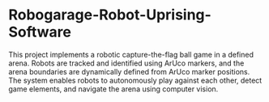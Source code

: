 # Robogarage-Robot-Uprising-Software
This project implements a robotic capture-the-flag ball game in a defined arena. Robots are tracked and identified using ArUco markers, and the arena boundaries are dynamically defined from ArUco marker positions. The system enables robots to autonomously play against each other, detect game elements, and navigate the arena using computer vision.

